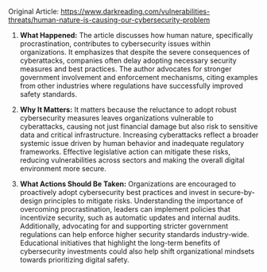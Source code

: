Original Article: https://www.darkreading.com/vulnerabilities-threats/human-nature-is-causing-our-cybersecurity-problem

1) **What Happened:**
The article discusses how human nature, specifically procrastination, contributes to cybersecurity issues within organizations. It emphasizes that despite the severe consequences of cyberattacks, companies often delay adopting necessary security measures and best practices. The author advocates for stronger government involvement and enforcement mechanisms, citing examples from other industries where regulations have successfully improved safety standards.

2) **Why It Matters:**
It matters because the reluctance to adopt robust cybersecurity measures leaves organizations vulnerable to cyberattacks, causing not just financial damage but also risk to sensitive data and critical infrastructure. Increasing cyberattacks reflect a broader systemic issue driven by human behavior and inadequate regulatory frameworks. Effective legislative action can mitigate these risks, reducing vulnerabilities across sectors and making the overall digital environment more secure.

3) **What Actions Should Be Taken:**
Organizations are encouraged to proactively adopt cybersecurity best practices and invest in secure-by-design principles to mitigate risks. Understanding the importance of overcoming procrastination, leaders can implement policies that incentivize security, such as automatic updates and internal audits. Additionally, advocating for and supporting stricter government regulations can help enforce higher security standards industry-wide. Educational initiatives that highlight the long-term benefits of cybersecurity investments could also help shift organizational mindsets towards prioritizing digital safety.
